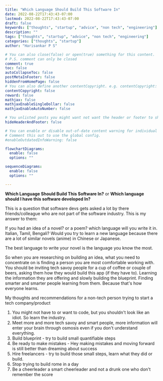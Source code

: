 ```yaml
---
title: "Which Language Should Build This Software In"
date: 2022-08-22T17:43:43-07:00
lastmod: 2022-08-22T17:43:43-07:00
draft: false
keywords: ["thoughts", "startup", "advice", "non tech", "engineering"]
description: ""
tags: ["thoughts", "startup", "advice", "non tech", "engineering"]
categories: ["thoughts", "startup"]
author: "Harisankar P S"

# You can also close(false) or open(true) something for this content.
# P.S. comment can only be closed
comment: true
toc: false
autoCollapseToc: false
postMetaInFooter: false
hiddenFromHomePage: false
# You can also define another contentCopyright. e.g. contentCopyright: "This is another copyright."
contentCopyright: false
reward: false
mathjax: false
mathjaxEnableSingleDollar: false
mathjaxEnableAutoNumber: false

# You unlisted posts you might want not want the header or footer to show
hideHeaderAndFooter: false

# You can enable or disable out-of-date content warning for individual post.
# Comment this out to use the global config.
#enableOutdatedInfoWarning: false

flowchartDiagrams:
  enable: false
  options: ""

sequenceDiagrams:
  enable: false
  options: ""

---
```

**Which Language Should Build This Software In?** or **Which language should I have this software developed In?**

This is a question that software devs gets asked a lot by there friends/colleague who are not part of the software industry. This is my answer to them:

If you had an idea of a novel? or a poem? which language will you write it in. Italian, Tamil, Bengali? Would you try to learn a new language because there are a lot of similar novels (anime) in Chinese or Japanese.

The best language to write your novel is the language you know the most.

<!--more-->

So when you are researching on building an idea, what you need to concentrate on is finding a person you are most comfortable working with. You should be inviting tech savoy people for a cup of coffee or couple of beers, asking them how they would build this app (if they have to). Learning the information they are offering and slowly building the blueprint. Finding smarter and smarter people learning from them. Because that's how everyone learns.

My thoughts and recommendations for a non-tech person trying to start a tech company/product

1. You might not have to or want to code, but you shouldn't look like an idiot. So learn the industry.
2. Meet more and more tech savoy and smart people, more information will enter your brain through osmosis even if you don't understand everything.
3. Build blueprint - try to build small quantifiable steps
4. Be ready to make mistakes - Hey making mistakes and moving forward is still better than dreaming about success
5. Hire freelancers - try to build those small steps, learn what they did or build.
6. Stop trying to build rome in a day
7. Be a cheerleader a smart cheerleader and not a drunk one who don't remember the score
